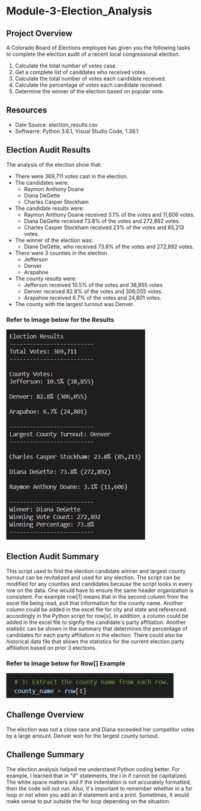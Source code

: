 # Module-3-Election_Analysis

## Project Overview
A Colorado Board of Elections employee has given you the following tasks to complete the election audit of a recent local congressional election.

1. Calculate the total number of votes case.
2. Get a complete list of canddates who received votes.
3. Calculate the total number of votes each candidate received.
4. Calculate the percentage of votes each candidate received.
5. Determine the winner of the election based on popular vote.

## Resources
- Date Source: election_results.csv
- Softwarre: Python 3.6.1, Visual Studio Code, 1.38.1

## Election Audit Results
The analysis of the election show that:
- There were 369,711 votes cast in the election.
- The candidates were:
  - Raymon Anthony Doane
  - Diana DeGette
  - Charles Casper Stockham
- The candidate results were:
  - Raymon Anthony Doane received 3.1% of the votes and 11,606 votes.
  - Diana DeGette received 73.8% of the votes and 272,892 votes.
  - Charles Casper Stockham received 23% of the votes and 85,213 votes.
- The winner of the election was:
  - Diane DeGette, who received 73.8% of the votes and 272,892 votes.
- There were 3 counties in the election
  - Jefferson
  - Denver
  - Arapahoe
- The county results were:
  - Jefferson received 10.5% of the votes and 38,855 votes
  - Denver received 82.8% of the votes and 306,055 votes.
  - Arapahoe received 6.7% of the votes and 24,801 votes.
- The county with the largest turnout was Denver.

### Refer to Image below for the Results
![Image](https://github.com/cstern28/Module-3-Election_Analysis/blob/main/Resources/Election_Code_Results.png)

## Election Audit Summary
This script used to find the election candidate winner and largest county turnout can be revitalized and used for any election. The script can be modified for any counties and candidates because the script looks in every row on the data. One would have to ensure the same header organization is consistent. For example row[1] means that in the second column from the excel file being read, pull that information for the county name. Another column could be added in the excel file for city and state and referenced accordingly in the Python script for row[x]. In addition, a column could be added in the excel file to signfiy the candidate's party affiliation. Another statistic can be shown in the summary that determines the percentage of candidates for each party affiliation in the election. There could also be historical data file that shows the statistics for the current election party affiliation based on prior 3 elections.

### Refer to Image below for Row[] Example
![Image](https://github.com/cstern28/Module-3-Election_Analysis/blob/main/Resources/Row_Example.png)

## Challenge Overview
The election was not a close race and Diana exceeded her competitor votes by a large amount. Denver won for the largest county turnout.

## Challenge Summary
The election analysis helped me understand Python coding better. For example, I learned that in "if" statements, the i in if cannot be capitalized. The white space matters and if the indentation is not accurately formatted, then the code will not run. Also, it's important to remember whether in a for loop or not when you add an if statement and a print. Sometimes, it would make sense to put outside the for loop depending on the situation. 
